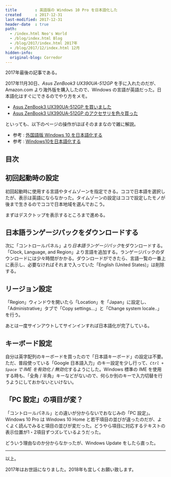 ```yaml
---
title        : 英語版の Windows 10 Pro を日本語化した
created      : 2017-12-31
last-modified: 2017-12-31
header-date  : true
path:
  - /index.html Neo's World
  - /blog/index.html Blog
  - /blog/2017/index.html 2017年
  - /blog/2017/12/index.html 12月
hidden-info:
  original-blog: Corredor
---
```


2017年最後の記事である。

2017年11月30日、*Asus ZenBook3 UX390UA-512GP* を手に入れたのだが、Amazon.com より海外版を購入したので、Windows の言語が英語だった。日本語化はすぐにできるのでやり方をメモ。

- [Asus ZenBook3 UX390UA-512GP を買いました](/blog/2017/12/06-01.html)
- [Asus ZenBook3 UX390UA-512GP のアクセサリを色々買った](/blog/2017/12/13-02.html)

といっても、以下のページの操作がほぼそのままなので雑に解説。

- 参考 : [外国語版 Windows 10 を日本語化する](http://www.vwnet.jp/Windows/w10/2016092501/OtherLang2jaJP.htm)
- 参考 : [Windows10を日本語化する](https://qiita.com/o_study_o/items/764a635834911812d714)

## 目次

## 初回起動時の設定

初回起動時に使用する言語やタイムゾーンを指定できる。ココで日本語を選択したが、表示は英語にならなかった。タイムゾーンの設定はココで設定したモノが後まで生きるのでココで日本地域を選んでおこう。

まずはデスクトップを表示するところまで進める。

## 日本語ランゲージパックをダウンロードする

次に「コントロールパネル」より*日本語ランゲージパック*をダウンロードする。「Clock, Language, and Region」より言語を追加する。ランゲージパックのダウンロードには少々時間がかかる。ダウンロードができたら、言語一覧の一番上に表示し、必要なければそれまで入っていた「English (United States)」は削除する。

## リージョン設定

「Region」ウィンドウを開いたら「Location」を「Japan」に設定し、「Administrative」タブで「Copy settings...」と「Change system locale..」を行う。

あとは一度サインアウトしてサインインすれば日本語化が完了している。

## キーボード設定

自分は英字配列のキーボードを買ったので「日本語キーボード」の設定は不要。ただ、普段使っている「Google 日本語入力」のキー設定を少し行って、*`Ctrl + Space` で IME を有効化 / 無効化*するようにした。Windows 標準の IME を使用する時も、「全角 / 半角」キーなどがないので、何らか別のキーで入力切替を行うようにしておかないといけない。

## 「PC 設定」の項目が変？

「コントロールパネル」との違いが分からないでおなじみの「PC 設定」。Windows 10 Pro は Windows 10 Home と若干項目の並びが違ったのだが、よくよく読んでみると項目の並びが変だった。どうやら項目に対応するテキストの表示位置が1・2項目ずつズレているようだった。

どういう理由なのか分からなかったが、Windows Update をしたら直った。

-----

以上。

2017年はお世話になりました。2018年も宜しくお願い致します。
